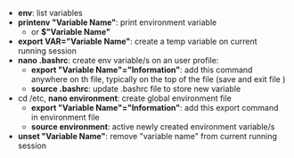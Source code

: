 * **env**: list variables 
* **printenv "Variable Name"**: print environment variable
	* or **$"Variable Name"**
* **export VAR="Variable Name"**: create a temp variable on current running session 
* **nano .bashrc**: create env variable/s on an user profile: 
	* **export "Variable Name"="Information"**: add this command anywhere on th file, typically on the top of the file (save and exit file )
	* **source .bashrc**: update .bashrc file to store new variable 
* cd /etc, **nano environment**: create global environment file
	* **export "Variable Name"="Information"**: add this export command in environment file
	* **source environment**: active newly created environment variable/s 
* **unset "Variable Name"**: remove "variable name" from current running session 
